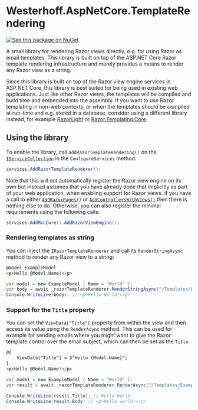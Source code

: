 # Westerhoff.AspNetCore.TemplateRendering

[![See this package on NuGet](https://img.shields.io/nuget/v/Westerhoff.AspNetCore.TemplateRendering.svg?style=flat-square)](https://www.nuget.org/packages/Westerhoff.AspNetCore.TemplateRendering)

A small library for rendering Razor views directly, e.g. for using Razor as email templates. This library is built on top of the ASP.NET Core Razor template rendering infrastructure and merely provides a means to render any Razor view as a string.

Since this library is built on top of the Razor view engine services in ASP.NET Core, this library is best suited for being used in existing web applications. Just like other Razor views, the templates will be compiled and build time and embedded into the assembly. If you want to use Razor templating in non-web contexts, or when the templates should be compiled at run-time and e.g. stored in a database, consider using a different library instead, for example [RazorLight](https://www.nuget.org/packages/RazorLight/) or [Razor.Templating.Core](https://www.nuget.org/packages/Razor.Templating.Core/).

## Using the library

To enable the library, call `AddRazorTemplateRendering()` on the [`IServiceCollection`](https://docs.microsoft.com/en-us/dotnet/api/microsoft.extensions.dependencyinjection.iservicecollection?view=dotnet-plat-ext-5.0) in the `ConfigureServices` method:

```csharp
services.AddRazorTemplateRenderer();
```

Note that this will not automatically register the Razor view engine on its own but instead assumes that you have already done that implicitly as part of your web application, when enabling support for Razor views. If you have a call to either [`AddRazorPages()`](https://docs.microsoft.com/en-us/dotnet/api/microsoft.extensions.dependencyinjection.mvcservicecollectionextensions.addrazorpages?view=aspnetcore-5.0) or [`AddControllersWithViews()`](https://docs.microsoft.com/en-us/dotnet/api/microsoft.extensions.dependencyinjection.mvcservicecollectionextensions.addcontrollerswithviews?view=aspnetcore-5.0) then there is nothing else to do. Otherwise, you can also register the minimal requirements using the following calls:

```csharp
services.AddMvcCore().AddRazorViewEngine();
```

### Rendering templates as string

You can inject the `IRazorTemplateRenderer` and call its `RenderStringAsync` method to render any Razor view to a string:

```html
@model ExampleModel
<p>Hello @Model.Name!</p>
```

```csharp
var model = new ExampleModel { Name = "World" };
var body = await _razorTemplateRenderer.RenderStringAsync("/Templates/Example.cshtml", model);
Console.WriteLine(body); // <p>Hello World!</p>
```

### Support for the `Title` property

You can set the `ViewData["Title"]` property from within the view and then access its value using the `RenderAsync` method. This can be used for example for sending emails where you might want to give the Razor template control over the email subject, which can then be set as the `Title`:

```html
@{
    ViewData["Title"] = $"Hello {Model.Name}";
}
<p>Hello @Model.Name!</p>
```

```csharp
var model = new ExampleModel { Name = "World" };
var result = await _razorTemplateRenderer.RenderAsync("/Templates/Example.cshtml", model);

Console.WriteLine(result.Title); // Hello World
Console.WriteLine(result.Body) // <p>Hello world!</p>
```
